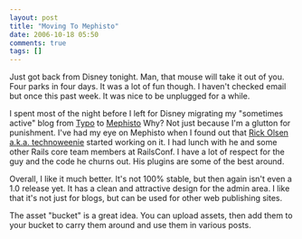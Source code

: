 ```yaml
---
layout: post
title: "Moving To Mephisto"
date: 2006-10-18 05:50
comments: true
tags: []
---
```

Just got back from Disney tonight. Man, that mouse will take it out of you. Four parks in four days. It was a lot of fun though. I haven't checked email but once this past week. It was nice to be unplugged for a while.

I spent most of the night before I left for Disney migrating my "sometimes active" blog from [Typo](http://typosphere.org/) to [Mephisto](http://mephisto.stikipad.com/help/show/HomePage.) Why? Not just because I'm a glutton for punishment. I've had my eye on Mephisto when I found out that [Rick Olsen a.k.a. technoweenie](http://techno-weenie.net) started working on it. I had lunch with he and some other Rails core team members at RailsConf. I have a lot of respect for the guy and the code he churns out. His plugins are some of the best around.

Overall, I like it much better. It's not 100% stable, but then again isn't even a 1.0 release yet. It has a clean and attractive design for the admin area. I like that it's not just for blogs, but can be used for other web publishing sites.

The asset "bucket" is a great idea. You can upload assets, then add them to your bucket to carry them around and use them in various posts. 

